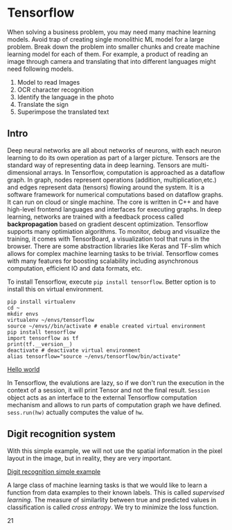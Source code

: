# Tensorflow

When solving a business problem, you may need many machine learning models. Avoid trap of creating single monolithic ML model for a large problem. Break down the problem into smaller chunks and create machine learning model for each of them. For example, a product of reading an image through camera and translating that into different languages might need following models.
1. Model to read Images
2. OCR character recognition
3. Identify the language in the photo
4. Translate the sign
5. Superimpose the translated text

## Intro
Deep neural networks are all about networks of neurons, with each neuron learning to do its own operation as part of a larger picture. Tensors are the standard way of representing data in deep learning. Tensors are multi-dimensional arrays. In Tensorflow, computation is approached as a dataflow graph. In graph, nodes represent operations (addition, multiplication,etc.) and edges represent data (tensors) flowing around the system. It is a software framework for numerical computations based on dataflow graphs. It can run on cloud or single machine. The core is written in C++ and have high-level frontend languages and interfaces for executing graphs. In deep learning, networks are trained with a feedback process called **backpropagation** based on gradient descent optimization. Tensorflow supports many optimiation algorithms. To monitor, debug and visualize the training, it comes with TensorBoard, a visualization tool that runs in the browser. There are some abstraction libraries like Keras and TF-slim which allows for complex machine learning tasks to be trivial. Tensorflow comes with many features for boosting scalability including asynchronous computation, efficient IO and data formats, etc.

To install Tensorflow, execute `pip install tensorflow`. Better option is to install this on virtual environment.

```shell
pip install virtualenv
cd ~
mkdir envs
virtualenv ~/envs/tensorflow
source ~/envs//bin/activate # enable created virtual environment
pip install tensorflow
import tensorflow as tf
print(tf.__version__)
deactivate # deactivate virtual environment
alias tensorflow="source ~/envs/tensorflow/bin/activate"
```

[Hello world](examples/hello_world.py)

In Tensorflow, the evalutions are lazy, so if we don't run the execution in the context of a session, it will print Tensor and not the final result. `Session` object acts as an interface to the external Tensorflow computation mechanism and allows to run parts of computation graph we have defined. `sess.run(hw)` actually computes the value of `hw`.

## Digit recognition system

With this simple example, we will not use the spatial information in the pixel layout in the image, but in reality, they are very important.

[Digit recognition simple example](examples/softmax_regression.py)

A large class of machine learning tasks is that we would like to learn a function from data examples to their known labels. This is called *supervised learning*. The measure of similarlity between true and predicted values in classification is called *cross entropy*. We try to minimize the loss function.

21